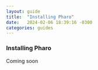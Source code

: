 ```yaml
---
layout: guide
title:  "Installing Pharo"
date:   2024-02-06 18:39:16 -0300
categories: guides
---
```



### Installing Pharo

Coming soon